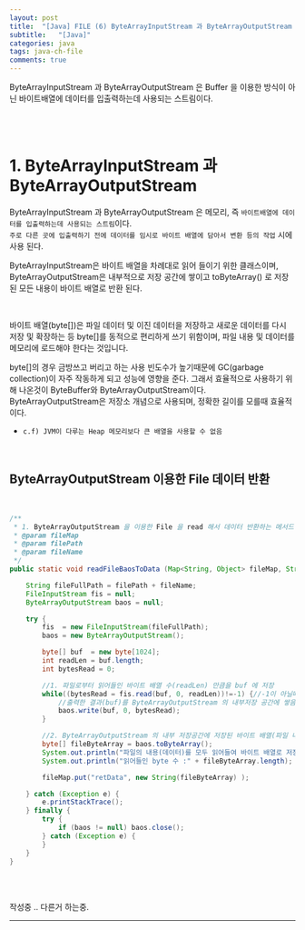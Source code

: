 ```yaml
---
layout: post
title:  "[Java] FILE (6) ByteArrayInputStream 과 ByteArrayOutputStream 바이트 배열 스트림"
subtitle:   "[Java]"
categories: java
tags: java-ch-file
comments: true
---
```


ByteArrayInputStream 과 ByteArrayOutputStream 은 Buffer 을 이용한 방식이 아닌 바이트배열에 데이터를 입출력하는데 사용되는 스트림이다.


<br><br>


# 1. ByteArrayInputStream 과 ByteArrayOutputStream

ByteArrayInputStream 과 ByteArrayOutputStream 은 메모리, 즉 `바이트배열에 데이터를 입출력하는데 사용되는 스트림`이다.  
`주로 다른 곳에 입출력하기 전에 데이터를 임시로 바이트 배열에 담아서 변환 등의 작업` 시에 사용 된다.

ByteArrayInputStream은 바이트 배열을 차례대로 읽어 들이기 위한 클래스이며, ByteArrayOutputStream은 내부적으로 저장 공간에 쌓이고 toByteArray() 로 저장된 모든 내용이 바이트 배열로 반환 된다.

<br>

바이트 배열(byte[])은 파일 데이터 및 이진 데이터을 저장하고 새로운 데이터를 다시 저장 및 확장하는 등 byte[]를 동적으로 편리하게 쓰기 위함이며, 파일 내용 및 데이터를 메모리에 로드해야 한다는 것입니다.

byte[]의 경우 금방쓰고 버리고 하는 사용 빈도수가 높기때문에 GC(garbage collection)이 자주 작동하게 되고 성능에 영향을 준다.
그래서 효율적으로 사용하기 위해 나온것이 ByteBuffer와 ByteArrayOutputStream이다. ByteArrayOutputStream은 저장소 개념으로 사용되며, 정확한 길이를 모를때 효율적이다.
    
- `c.f) JVM이 다루는 Heap 메모리보다 큰 배열을 사용할 수 없음`
   
<br>


## ByteArrayOutputStream 이용한 File 데이터 반환

<br>

```java
/**
 * 1. ByteArrayOutputStream 을 이용한 File 을 read 해서 데이터 반환하는 메서드
 * @param fileMap
 * @param filePath
 * @param fileName
 */
public static void readFileBaosToData (Map<String, Object> fileMap, String filePath, String fileName) {

	String fileFullPath = filePath + fileName;
	FileInputStream fis = null;
	ByteArrayOutputStream baos = null;

	try {
		fis  = new FileInputStream(fileFullPath);
		baos = new ByteArrayOutputStream();

		byte[] buf  = new byte[1024];
		int readLen = buf.length;
		int bytesRead = 0;

	    //1. 파일로부터 읽어들인 바이트 배열 수(readLen) 만큼을 buf 에 저장
		while((bytesRead = fis.read(buf, 0, readLen))!=-1) {//-1이 아닐때까지 읽어
			//출력한 결과(buf)를 ByteArrayOutputStream 의 내부저장 공간에 쌓음(baos)
			baos.write(buf, 0, bytesRead);
		}

		//2. ByteArrayOutputStream 의 내부 저장공간에 저장된 바이트 배열(파일 내용)을 전부 반환
		byte[] fileByteArray = baos.toByteArray();
		System.out.println("파일의 내용(데이터)를 모두 읽어들여 바이트 배열로 저장");
		System.out.println("읽어들인 byte 수 :" + fileByteArray.length);

		fileMap.put("retData", new String(fileByteArray) );

	} catch (Exception e) {
		e.printStackTrace();
	} finally {
		try {
			if (baos != null) baos.close();
		} catch (Exception e) {
		}
	}
}
```

<br><br>

작성중 .. 다른거 하는중.

---